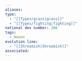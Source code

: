 ```yaml
---
aliases: 
type:
  - "[[Types/grass|grass]]"
  - "[[Types/fighting|fighting]]"
national dex number: 286
tags:
  - Hoenn
evolution line:
  - "[[Shroomish|Shroomish]]"
associated: 
---
```


